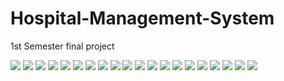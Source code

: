 # Hospital-Management-System
1st Semester final project

<img src="src/assets/img/1.png">
<img src="src/assets/img/2.png">
<img src="src/assets/img/3.png">
<img src="src/assets/img/4.png">
<img src="src/assets/img/log.png">
<img src="src/assets/img/5.png">
<img src="src/assets/img/6.png">
<img src="src/assets/img/7.png">
<img src="src/assets/img/8.png">
<img src="src/assets/img/9.png">
<img src="src/assets/img/10.png">
<img src="src/assets/img/11.png">
<img src="src/assets/img/12.png">
<img src="src/assets/img/13.png">
<img src="src/assets/img/14.png">
<img src="src/assets/img/15.png">
<img src="src/assets/img/16.png">
<img src="src/assets/img/17.png">
<img src="src/assets/img/18.png">
<img src="src/assets/img/20.png">

